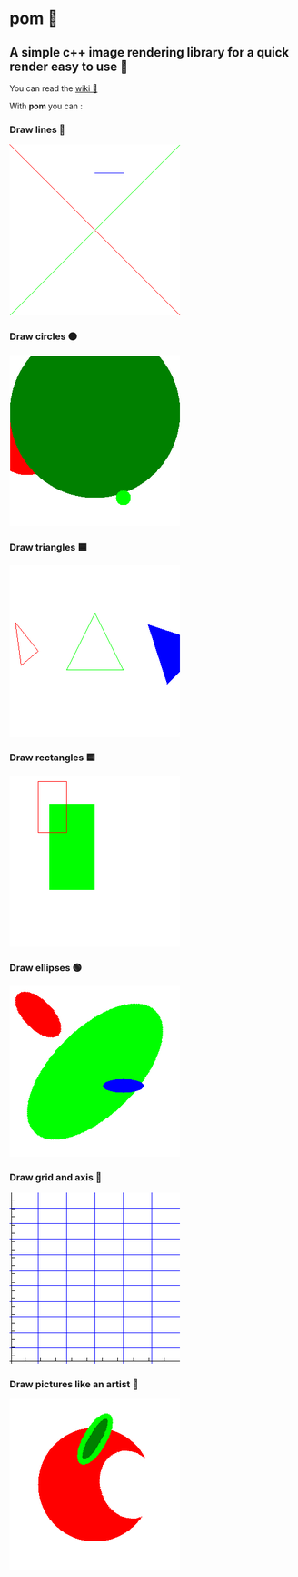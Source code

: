 # pom 🍎

## A simple c++ image rendering library for a **quick** render **easy to use** 🚀

You can read the [wiki 📖](https://github.com/FelixDubois/pom/wiki)

With **pom** you can :

### Draw lines 📏

![lines](examples/lines.png)

### Draw circles 🟠

![circles](examples/circles.png)

### Draw triangles 🟦

![lines](examples/triangles.png)

### Draw rectangles 🟨

![rect](examples/rect.png)

### Draw ellipses 🟢

![ellipse](examples/ellipses.png)

### Draw grid and axis 📐

![axis_grid](examples/grid_axis.png)

### Draw pictures like an artist 🎨

![logo](examples/logo.png)
